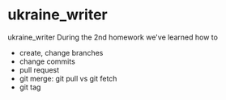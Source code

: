 # ukraine_writer
ukraine_writer
During the 2nd homework we've learned how to
- create, change branches
- change commits 
- pull request
- git merge: git pull vs git fetch
- git tag